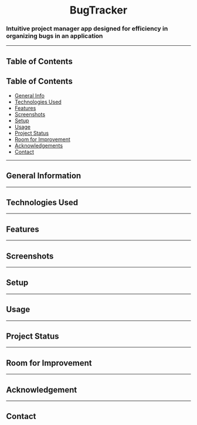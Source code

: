 

 <h1 align="center">BugTracker</h1>


<h3>Intuitive project manager app designed for efficiency in organizing bugs in an application</h3>

<hr></hr>

## Table of Contents
## Table of Contents
* [General Info](#general-information)
* [Technologies Used](#technologies-used)
* [Features](#features)
* [Screenshots](#screenshots)
* [Setup](#setup)
* [Usage](#usage)
* [Project Status](#project-status)
* [Room for Improvement](#room-for-improvement)
* [Acknowledgements](#acknowledgements)
* [Contact](#contact)

<hr></hr>

## General Information


<hr></hr>

## Technologies Used


<hr></hr>

## Features


<hr></hr>

## Screenshots


<hr></hr>

## Setup


<hr></hr>

## Usage

<hr></hr>

## Project Status

<hr></hr>

## Room for Improvement

<hr></hr>

## Acknowledgement

<hr></hr>

## Contact
